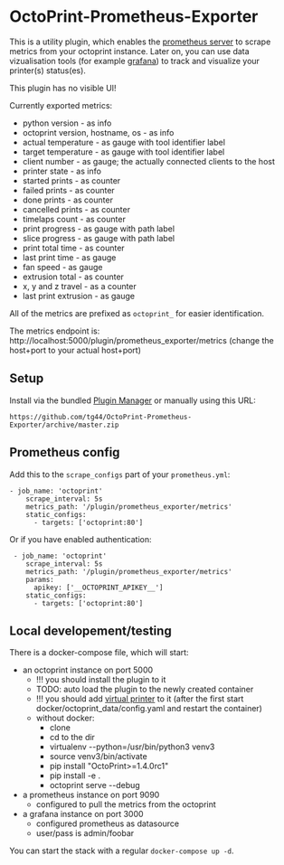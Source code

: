 # OctoPrint-Prometheus-Exporter

This is a utility plugin, which enables the [prometheus server](https://prometheus.io/) to scrape metrics from your octoprint instance.
Later on, you can use data vizualisation tools (for example [grafana](https://grafana.com/)) to track and visualize your printer(s) status(es).

This plugin has no visible UI!

Currently exported metrics:
  - python version - as info
  - octoprint version, hostname, os - as info
  - actual temperature - as gauge with tool identifier label
  - target temperature - as gauge with tool identifier label
  - client number - as gauge; the actually connected clients to the host
  - printer state - as info
  - started prints - as counter
  - failed prints - as counter
  - done prints - as counter
  - cancelled prints - as counter
  - timelaps count - as counter
  - print progress - as gauge with path label
  - slice progress - as gauge with path label
  - print total time - as counter
  - last print time - as gauge
  - fan speed - as gauge
  - extrusion total - as counter
  - x, y and z travel - as a counter
  - last print extrusion - as gauge

All of the metrics are prefixed as `octoprint_` for easier identification.

The metrics endpoint is: http://localhost:5000/plugin/prometheus_exporter/metrics (change the host+port to your actual host+port)

## Setup

Install via the bundled [Plugin Manager](https://github.com/foosel/OctoPrint/wiki/Plugin:-Plugin-Manager)
or manually using this URL:

    https://github.com/tg44/OctoPrint-Prometheus-Exporter/archive/master.zip

## Prometheus config

Add this to the `scrape_configs` part of your `prometheus.yml`:

```
- job_name: 'octoprint'
    scrape_interval: 5s
    metrics_path: '/plugin/prometheus_exporter/metrics'
    static_configs:
      - targets: ['octoprint:80']
```

Or if you have enabled authentication:

```
 - job_name: 'octoprint'
    scrape_interval: 5s
    metrics_path: '/plugin/prometheus_exporter/metrics'
    params:
      apikey: ['__OCTOPRINT_APIKEY__']
    static_configs:
      - targets: ['octoprint:80']
```

## Local developement/testing

There is a docker-compose file, which will start:
 - an octoprint instance on port 5000
   - !!! you should install the plugin to it
   - TODO: auto load the plugin to the newly created container
   - !!! you should add [virtual printer](https://docs.octoprint.org/en/master/development/virtual_printer.html#enabling-the-virtual-printer) to it (after the first start docker/octoprint_data/config.yaml and restart the container)
   - without docker:
     - clone
     - cd to the dir
     - virtualenv --python=/usr/bin/python3 venv3
     - source venv3/bin/activate
     - pip install "OctoPrint>=1.4.0rc1"
     - pip install -e .
     - octoprint serve --debug
 - a prometheus instance on port 9090
   - configured to pull the metrics from the octoprint
 - a grafana instance on port 3000
   - configured prometheus as datasource
   - user/pass is admin/foobar

You can start the stack with a regular `docker-compose up -d`.
